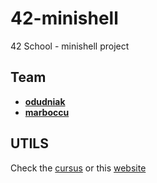# 42-minishell

42 School - minishell project

## Team

* [**odudniak**]([me](https://github.com/Sandoramix))
* [**marboccu**](https://github.com/Martybb01)

## UTILS

Check the [cursus](https://github.com/Sandoramix/42cursus/tree/master/utils) or this [website](https://42fr-utils.vercel.app/)
